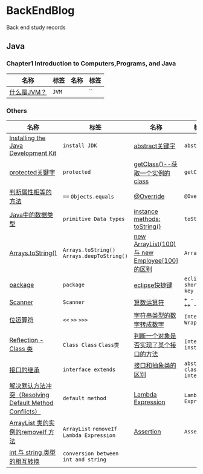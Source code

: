 # BackEndBlog
Back end study records

## Java

### Chapter1 Introduction to Computers,Programs, and Java
名称 | 标签 | 名称 | 标签  
 --- | --- |  --- | --- 
[什么是JVM？](https://github.com/yaoningvital/BackEndBlog/issues/1) | `JVM` | [](https://github.com/yaoningvital/BackEndBlog/issues/2) | `` 


### Others
名称 | 标签 | 名称 | 标签  
 --- | --- |  --- | --- 
[Installing the Java Development Kit](https://github.com/yaoningvital/BackEndBlog/issues/1) | `install JDK` | [abstract关键字](https://github.com/yaoningvital/BackEndBlog/issues/2) | `abstract` 
[protected关键字](https://github.com/yaoningvital/BackEndBlog/issues/3) | `protected`| [getClass()--获取一个实例的class](https://github.com/yaoningvital/BackEndBlog/issues/4) | `getClass`
[判断属性相等的方法](https://github.com/yaoningvital/BackEndBlog/issues/5) | `==` `Objects.equals` | [@Override](https://github.com/yaoningvital/BackEndBlog/issues/6) | `@Override`
[Java中的数据类型](https://github.com/yaoningvital/BackEndBlog/issues/7) | `primitive Data types` | [instance methods: toString() ](https://github.com/yaoningvital/BackEndBlog/issues/8) | `toString`
[Arrays.toString() ](https://github.com/yaoningvital/BackEndBlog/issues/9) | `Arrays.toString()` `Arrays.deepToString()` | [new ArrayList<Employee>(100) 与 new Employee[100]的区别](https://github.com/yaoningvital/BackEndBlog/issues/10) | `ArrayList`
[package](https://github.com/yaoningvital/BackEndBlog/issues/11) | `package` | [eclipse快捷键](https://github.com/yaoningvital/BackEndBlog/issues/12) | `eclipse` `shortcut key`
[Scanner](https://github.com/yaoningvital/BackEndBlog/issues/13) | `Scanner` | [算数运算符](https://github.com/yaoningvital/BackEndBlog/issues/14) | `+ - * / % ++ --`
[位运算符](https://github.com/yaoningvital/BackEndBlog/issues/15) | `<<` `>>` `>>>` | [字符串类型的数字转成数字](https://github.com/yaoningvital/BackEndBlog/issues/16) | `Integer Wrapper`
[Reflection - Class 类](https://github.com/yaoningvital/BackEndBlog/issues/17) | `Class Class` `Class类` | [判断一个对象是否实现了某个接口的方法](https://github.com/yaoningvital/BackEndBlog/issues/18) | `Interfaces`  `instanceof`
[接口的继承](https://github.com/yaoningvital/BackEndBlog/issues/19) | `interface extends` | [接口和抽象类的区别](https://github.com/yaoningvital/BackEndBlog/issues/20) | `abstract classes` `interfaces`
[解决默认方法冲突（Resolving Default Method Conflicts）](https://github.com/yaoningvital/BackEndBlog/issues/21) | `default method` | [Lambda Expression](https://github.com/yaoningvital/BackEndBlog/issues/22) | `Lambda Expression`
[ArrayList 类的实例的removeIf 方法](https://github.com/yaoningvital/BackEndBlog/issues/23) | `ArrayList` `removeIf` `Lambda Expression` | [Assertion](https://github.com/yaoningvital/BackEndBlog/issues/24) | `Assertion`
[int 与 string 类型的相互转换](https://github.com/yaoningvital/BackEndBlog/issues/25) | `conversion between int and string`
